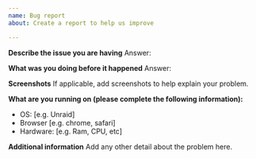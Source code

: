 ```yaml
---
name: Bug report
about: Create a report to help us improve

---
```


**Describe the issue you are having**
Answer:

**What was you doing before it happened**
Answer:

**Screenshots**
If applicable, add screenshots to help explain your problem.

**What are you running on (please complete the following information):**
 - OS: [e.g. Unraid]
 - Browser [e.g. chrome, safari]
 - Hardware: [e.g. Ram, CPU,  etc] 

**Additional information**
Add any other detail about the problem here.
